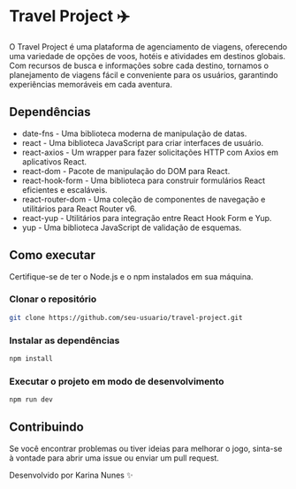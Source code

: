 # Travel Project ✈️

O Travel Project é uma plataforma de agenciamento de viagens, oferecendo uma variedade de opções de voos, hotéis e atividades em destinos globais. Com recursos de busca e informações sobre cada destino, tornamos o planejamento de viagens fácil e conveniente para os usuários, garantindo experiências memoráveis em cada aventura.

## Dependências

- date-fns - Uma biblioteca moderna de manipulação de datas.
- react - Uma biblioteca JavaScript para criar interfaces de usuário.
- react-axios - Um wrapper para fazer solicitações HTTP com Axios em aplicativos React.
- react-dom - Pacote de manipulação do DOM para React.
- react-hook-form - Uma biblioteca para construir formulários React eficientes e escaláveis.
- react-router-dom - Uma coleção de componentes de navegação e utilitários para React Router v6.
- react-yup - Utilitários para integração entre React Hook Form e Yup.
- yup - Uma biblioteca JavaScript de validação de esquemas.

## Como executar
Certifique-se de ter o Node.js e o npm instalados em sua máquina.

### Clonar o repositório
```bash
git clone https://github.com/seu-usuario/travel-project.git
```

### Instalar as dependências
```bash
npm install
```

### Executar o projeto em modo de desenvolvimento
```bash
npm run dev
```

## Contribuindo

Se você encontrar problemas ou tiver ideias para melhorar o jogo, sinta-se à vontade para abrir uma issue ou enviar um pull request.

Desenvolvido por Karina Nunes ✨
